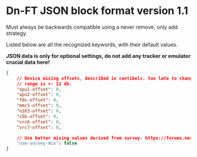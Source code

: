 # Dn-FT JSON block format version 1.1
Must always be backwards compatible using a never remove, only add strategy.

Listed below are all the recognized keywords, with their default values.

**JSON data is only for optional settings, do not add any tracker or emulator crucial data here!**

```JSON
{
	// Device mixing offsets, described in centibels. too late to change to millibels.
	// range is +- 12 db.
	"apu1-offset": 0,
	"apu2-offset": 0,
	"fds-offset": 0,
	"mmc5-offset": 0,
	"n163-offset": 0,
	"s5b-offset": 0,
	"vrc6-offset": 0,
	"vrc7-offset": 0,

	// Use better mixing values derived from survey: https://forums.nesdev.org/viewtopic.php?f=2&t=17741
	"use-survey-mix": false
}
```